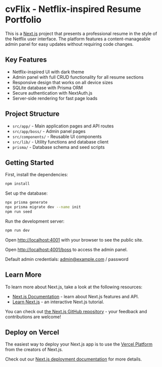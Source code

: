 # cvFlix - Netflix-inspired Resume Portfolio

This is a [Next.js](https://nextjs.org) project that presents a professional resume in the style of the Netflix user interface. The platform features a content-manageable admin panel for easy updates without requiring code changes.

## Key Features

- Netflix-inspired UI with dark theme
- Admin panel with full CRUD functionality for all resume sections
- Responsive design that works on all device sizes
- SQLite database with Prisma ORM
- Secure authentication with NextAuth.js
- Server-side rendering for fast page loads

## Project Structure

- `src/app/` - Main application pages and API routes
- `src/app/boss/` - Admin panel pages
- `src/components/` - Reusable UI components
- `src/lib/` - Utility functions and database client
- `prisma/` - Database schema and seed scripts

## Getting Started

First, install the dependencies:

```bash
npm install
```

Set up the database:

```bash
npx prisma generate
npx prisma migrate dev --name init
npm run seed
```

Run the development server:

```bash
npm run dev
```

Open [http://localhost:4001](http://localhost:4001) with your browser to see the public site.

Open [http://localhost:4001/boss](http://localhost:4001/boss) to access the admin panel.

Default admin credentials: admin@example.com / password

## Learn More

To learn more about Next.js, take a look at the following resources:

- [Next.js Documentation](https://nextjs.org/docs) - learn about Next.js features and API.
- [Learn Next.js](https://nextjs.org/learn) - an interactive Next.js tutorial.

You can check out [the Next.js GitHub repository](https://github.com/vercel/next.js) - your feedback and contributions are welcome!

## Deploy on Vercel

The easiest way to deploy your Next.js app is to use the [Vercel Platform](https://vercel.com/new?utm_medium=default-template&filter=next.js&utm_source=create-next-app&utm_campaign=create-next-app-readme) from the creators of Next.js.

Check out our [Next.js deployment documentation](https://nextjs.org/docs/app/building-your-application/deploying) for more details.
